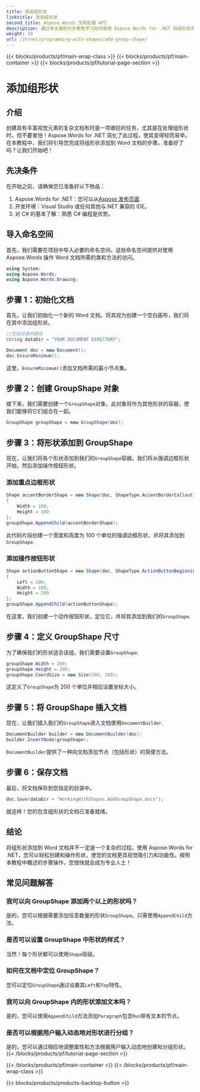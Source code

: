 ```yaml
---
title: 添加组形状
linktitle: 添加组形状
second_title: Aspose.Words 文档处理 API
description: 通过本全面的分步教程学习如何使用 Aspose.Words for .NET 将组形状添加到 Word 文档。
weight: 10
url: /zh/net/programming-with-shapes/add-group-shape/
---
```


{{< blocks/products/pf/main-wrap-class >}}
{{< blocks/products/pf/main-container >}}
{{< blocks/products/pf/tutorial-page-section >}}

# 添加组形状

## 介绍

创建具有丰富视觉元素的复杂文档有时是一项艰巨的任务，尤其是在处理组形状时。但不要害怕！Aspose.Words for .NET 简化了此过程，使其变得轻而易举。在本教程中，我们将引导您完成将组形状添加到 Word 文档的步骤。准备好了吗？让我们开始吧！

## 先决条件

在开始之前，请确保您已准备好以下物品：

1.  Aspose.Words for .NET：您可以从[Aspose 发布页面](https://releases.aspose.com/words/net/).
2. 开发环境：Visual Studio 或任何其他与.NET 兼容的 IDE。
3. 对 C# 的基本了解：熟悉 C# 编程是优势。

## 导入命名空间

首先，我们需要在项目中导入必要的命名空间。这些命名空间提供对使用 Aspose.Words 操作 Word 文档所需的类和方法的访问。

```csharp
using System;
using Aspose.Words;
using Aspose.Words.Drawing;
```

## 步骤 1：初始化文档

首先，让我们初始化一个新的 Word 文档。将其视为创建一个空白画布，我们将在其中添加组形状。

```csharp
//文档目录的路径
string dataDir = "YOUR DOCUMENT DIRECTORY";

Document doc = new Document();
doc.EnsureMinimum();
```

这里，`EnsureMinimum()`添加文档所需的最小节点集。

## 步骤 2：创建 GroupShape 对象

接下来，我们需要创建一个`GroupShape`对象。此对象将作为其他形状的容器，使我们能够将它们组合在一起。

```csharp
GroupShape groupShape = new GroupShape(doc);
```

## 步骤 3：将形状添加到 GroupShape

现在，让我们将各个形状添加到我们的`GroupShape`容器。我们将从强调边框形状开始，然后添加操作按钮形状。

### 添加重点边框形状

```csharp
Shape accentBorderShape = new Shape(doc, ShapeType.AccentBorderCallout1)
{
    Width = 100,
    Height = 100
};
groupShape.AppendChild(accentBorderShape);
```

此代码片段创建一个宽度和高度为 100 个单位的强调边框形状，并将其添加到`GroupShape`.

### 添加操作按钮形状

```csharp
Shape actionButtonShape = new Shape(doc, ShapeType.ActionButtonBeginning)
{
    Left = 100,
    Width = 100,
    Height = 200
};
groupShape.AppendChild(actionButtonShape);
```

在这里，我们创建一个动作按钮形状，定位它，并将其添加到我们的`GroupShape`.

## 步骤 4：定义 GroupShape 尺寸

为了确保我们的形状适合该组，我们需要设置`GroupShape`.

```csharp
groupShape.Width = 200;
groupShape.Height = 200;
groupShape.CoordSize = new Size(200, 200);
```

这定义了`GroupShape`为 200 个单位并相应设置坐标大小。

## 步骤 5：将 GroupShape 插入文档

现在，让我们插入我们的`GroupShape`进入文档使用`DocumentBuilder`.

```csharp
DocumentBuilder builder = new DocumentBuilder(doc);
builder.InsertNode(groupShape);
```

`DocumentBuilder`提供了一种向文档添加节点（包括形状）的简便方法。

## 步骤 6：保存文档

最后，将文档保存到您指定的目录中。

```csharp
doc.Save(dataDir + "WorkingWithShapes.AddGroupShape.docx");
```

就这样！您的包含组形状的文档已准备就绪。

## 结论

将组形状添加到 Word 文档并不一定是一个复杂的过程。使用 Aspose.Words for .NET，您可以轻松创建和操作形状，使您的文档更具视觉吸引力和功能性。按照本教程中概述的步骤操作，您很快就会成为专业人士！

## 常见问题解答

### 我可以向 GroupShape 添加两个以上的形状吗？
是的，您可以根据需要添加任意数量的形状`GroupShape`。只需使用`AppendChild`方法。

### 是否可以设置 GroupShape 中形状的样式？
当然！每个形状都可以使用`Shape`班级。

### 如何在文档中定位 GroupShape？
您可以定位`GroupShape`通过设置其`Left`和`Top`特性。

### 我可以向 GroupShape 内的形状添加文本吗？
是的，您可以使用`AppendChild`方法添加`Paragraph`包含`Run`带有文本的节点。

### 是否可以根据用户输入动态地对形状进行分组？
是的，您可以通过相应地调整属性和方法根据用户输入动态地创建和分组形状。
{{< /blocks/products/pf/tutorial-page-section >}}

{{< /blocks/products/pf/main-container >}}
{{< /blocks/products/pf/main-wrap-class >}}

{{< blocks/products/products-backtop-button >}}
